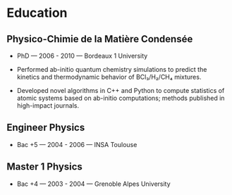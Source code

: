 # <i class="fas fa-graduation-cap"></i> Education


## Physico-Chimie de la Matière Condensée

*  PhD — 2006 - 2010 — Bordeaux 1 University

*  Performed ab-initio quantum chemistry simulations to predict the kinetics and thermodynamic behavior of BCl₃/H₂/CH₄ 
   mixtures.

*  Developed novel algorithms in C++ and Python to compute statistics of atomic systems based on ab-initio computations;
   methods published in high-impact journals.


## Engineer Physics

*  Bac +5  — 2004 - 2006 — INSA Toulouse


## Master 1 Physics

*  Bac +4  — 2003 - 2004 — Grenoble Alpes  University

